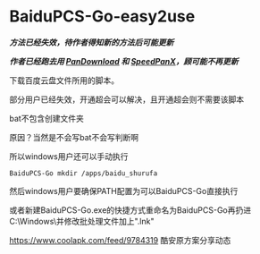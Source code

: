 # BaiduPCS-Go-easy2use

___方法已经失效，待作者得知新的方法后可能更新___

___作者已经跑去用 [PanDownload](https://www.pandownload.com) 和 [SpeedPanX](https://www.speedpan.com/)，顾可能不再更新___

下载百度云盘文件所用的脚本。

部分用户已经失效，开通超会可以解决，且开通超会则不需要该脚本

bat不包含创建文件夹

原因？当然是不会写bat不会写判断啊

所以windows用户还可以手动执行

```
BaiduPCS-Go mkdir /apps/baidu_shurufa
```

然后windows用户要确保PATH配置为可以BaiduPCS-Go直接执行

或者新建BaiduPCS-Go.exe的快捷方式重命名为BaiduPCS-Go再扔进C:\Windows\并修改批处理文件加上".lnk"

https://www.coolapk.com/feed/9784319 酷安原方案分享动态


